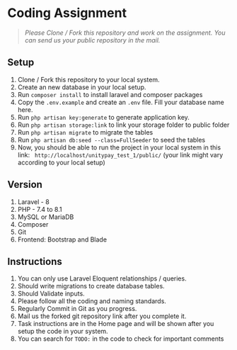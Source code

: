 # Coding Assignment
>*Please Clone / Fork this repository and work on the assignment. You can send us your public repository in the mail.*

## Setup

1. Clone / Fork this repository to your local system.
1. Create an new database in your local setup.
1. Run ```composer install``` to install laravel and composer packages
1. Copy the ```.env.example``` and create an ```.env``` file. Fill your database name here.
1. Run ```php artisan key:generate``` to generate application key.
1. Run ```php artisan storage:link``` to link your storage folder to public folder
1. Run ```php artisan migrate``` to migrate the tables
1. Run ```php artisan db:seed --class=FullSeeder``` to seed the tables
1. Now, you should be able to run the project in your local system in this link: 
``` http://localhost/unitypay_test_1/public/``` (your link might vary according to your local setup)

## Version
1. Laravel - 8
1. PHP - 7.4 to 8.1
1. MySQL or MariaDB
1. Composer
1. Git
1. Frontend: Bootstrap and Blade

## Instructions
1. You can only use Laravel Eloquent relationships / queries.
1. Should write migrations to create database tables.
1. Should Validate inputs.
1. Please follow all the coding and naming standards.
1. Regularly Commit in Git as you progress.
1. Mail us the forked git repository link after you complete it.
1. Task instructions are in the Home page and will be shown after you setup the code in your system.
1. You can search for ```TODO:``` in the code to check for important comments






